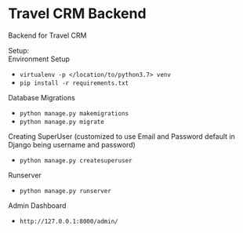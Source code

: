 # Travel CRM Backend

Backend for Travel CRM

Setup: <br>
Environment Setup
* `virtualenv -p </location/to/python3.7> venv` <br>
* `pip install -r requirements.txt`

Database Migrations
* `python manage.py makemigrations`
* `python manage.py migrate`

Creating SuperUser (customized to use Email and Password default in Django being username and password)
* `python manage.py createsuperuser`

Runserver
* `python manage.py runserver`

Admin Dashboard
* `http://127.0.0.1:8000/admin/`
